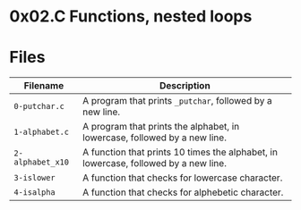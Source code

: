 # 0x02.C Functions, nested loops

# Files 

| Filename | Description |
| -----------------------| ---------------------------------|
| `0-putchar.c` | A program that prints `_putchar`, followed by a new line. |
| `1-alphabet.c` | A program that prints the alphabet, in lowercase, followed by a new line. |
| `2-alphabet_x10` | A function that prints 10 times the alphabet, in lowercase, followed by a new line. |
| `3-islower` | A function that checks for lowercase character. |
| `4-isalpha` | A function that checks for alphebetic character. |
